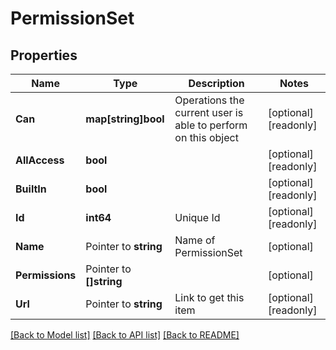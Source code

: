 # PermissionSet

## Properties

Name | Type | Description | Notes
------------ | ------------- | ------------- | -------------
**Can** | **map[string]bool** | Operations the current user is able to perform on this object | [optional] [readonly] 
**AllAccess** | **bool** |  | [optional] [readonly] 
**BuiltIn** | **bool** |  | [optional] [readonly] 
**Id** | **int64** | Unique Id | [optional] [readonly] 
**Name** | Pointer to **string** | Name of PermissionSet | [optional] 
**Permissions** | Pointer to **[]string** |  | [optional] 
**Url** | Pointer to **string** | Link to get this item | [optional] [readonly] 

[[Back to Model list]](../README.md#documentation-for-models) [[Back to API list]](../README.md#documentation-for-api-endpoints) [[Back to README]](../README.md)



